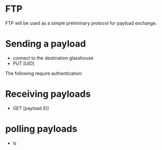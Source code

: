 # FTP

FTP will be used as a simple preliminary protocol for payload exchange.


# Sending a payload
* connect to the destination glasshouse
* PUT [UID]


The following require authentication:

# Receiving payloads
* GET [payload ID]

# polling payloads
* ls
